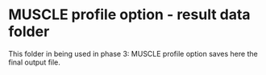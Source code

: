 # MUSCLE profile option - result data folder

This folder in being used in phase 3: MUSCLE profile option saves here the final output file.